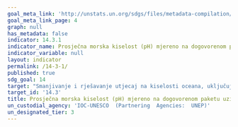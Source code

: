 ```yaml
---
goal_meta_link: 'http://unstats.un.org/sdgs/files/metadata-compilation/Metadata-Goal-14.pdf'
goal_meta_link_page: 4
graph: null
has_metadata: false
indicator: 14.3.1
indicator_name: Prosječna morska kiselost (pH) mjereno na dogovorenom paketu uzimanja reprezentativnog uzorka stanicas
indicator_variable: null
layout: indicator
permalink: /14-3-1/
published: true  
sdg_goal: 14
target: "Smanjivanje i rješavanje utjecaj na kiselosti oceana, uključujući i  pojačanu znanstvenu suradnji na svim razinama."
target_id: '14.3'
title: Prosječna morska kiselost (pH) mjereno na dogovorenom paketu uzimanja reprezentativnog uzorka stanica
un_custodial_agency: 'IOC-UNESCO  (Partnering  Agencies:  UNEP)'
un_designated_tier: 3
---
```

